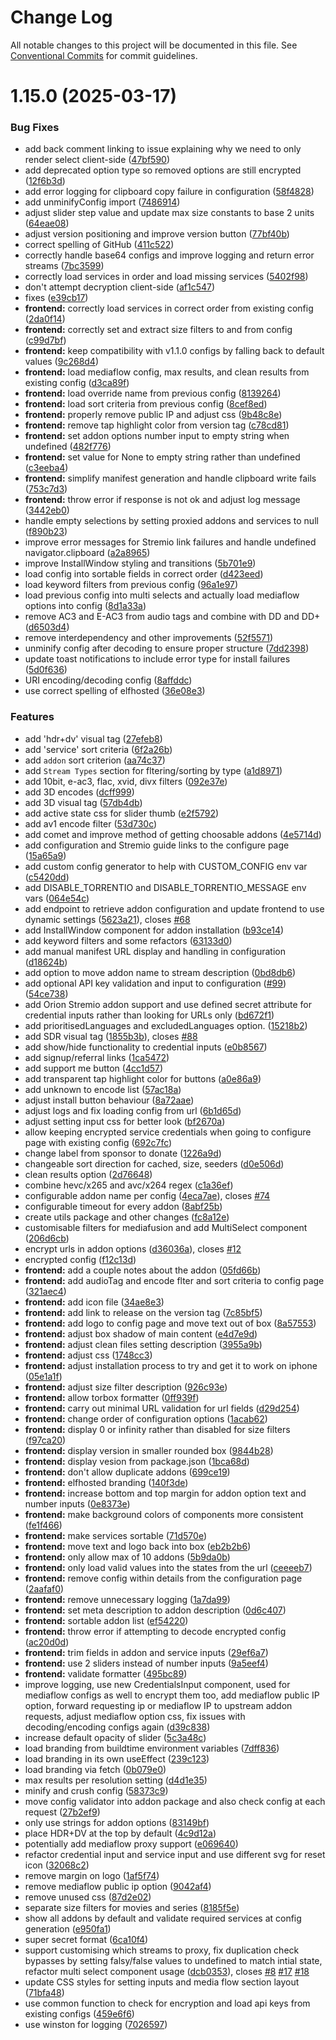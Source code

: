 # Change Log

All notable changes to this project will be documented in this file.
See [Conventional Commits](https://conventionalcommits.org) for commit guidelines.

# 1.15.0 (2025-03-17)


### Bug Fixes

* add back comment linking to issue explaining why we need to only render select client-side ([47bf590](https://github.com/raiyn27/AIOStreams/commit/47bf590bf949c6951604d78a0771c5bc5346f1ab))
* add deprecated option type so removed options are still encrypted ([12f6b3d](https://github.com/raiyn27/AIOStreams/commit/12f6b3d59b4923676d0f6c97d2febf8ed51ce320))
* add error logging for clipboard copy failure in configuration ([58f4828](https://github.com/raiyn27/AIOStreams/commit/58f48280657ddbbb5fdf46f266cd95efab8c5979))
* add unminifyConfig import ([7486914](https://github.com/raiyn27/AIOStreams/commit/74869140ae20a88fd9646300278083d58d04cc11))
* adjust slider step value and update max size constants to base 2 units ([64eae08](https://github.com/raiyn27/AIOStreams/commit/64eae08815c300047d46c92a8d3c99a98735811c))
* adjust version positioning and improve version button ([77bf40b](https://github.com/raiyn27/AIOStreams/commit/77bf40b40fc83a6b2003f8093f5ce5889a7a9fa4))
* correct spelling of GitHub ([411c522](https://github.com/raiyn27/AIOStreams/commit/411c5225504fbc76a753fc775f402152cb2d4aa7))
* correctly handle base64 configs and improve logging and return error streams ([7bc3599](https://github.com/raiyn27/AIOStreams/commit/7bc35995e6ca5e231d231137ce629867a2843da4))
* correctly load services in order and load missing services ([5402f98](https://github.com/raiyn27/AIOStreams/commit/5402f98d8fba489c6e066cb86d30800e972a4baa))
* don't attempt decryption client-side ([af1c547](https://github.com/raiyn27/AIOStreams/commit/af1c547027d5065fe580f24c29c7dcada17b4f4c))
* fixes ([e39cb17](https://github.com/raiyn27/AIOStreams/commit/e39cb17e26d298528e93fce551c19e23c547cd44))
* **frontend:** correctly load services in correct order from existing config ([2da0f14](https://github.com/raiyn27/AIOStreams/commit/2da0f1445053eeda3397f0f8023fa0f17d56f2c8))
* **frontend:** correctly set and extract size filters to and from config ([c99d7bf](https://github.com/raiyn27/AIOStreams/commit/c99d7bf4c708cd20050e3fbedec87774aba90522))
* **frontend:** keep compatibility with v1.1.0 configs by falling back to default values ([9c268d4](https://github.com/raiyn27/AIOStreams/commit/9c268d40f7e7b225ebcc7a6a3fd206046134bf01))
* **frontend:** load mediaflow config, max results, and clean results from existing config ([d3ca89f](https://github.com/raiyn27/AIOStreams/commit/d3ca89fce16325584ae498479b75150b24603351))
* **frontend:** load override name from previous config ([8139264](https://github.com/raiyn27/AIOStreams/commit/81392645192cf0ae718af7c37a2c4f8a471868f5))
* **frontend:** load sort criteria from previous config ([8cef8ed](https://github.com/raiyn27/AIOStreams/commit/8cef8edeca3125ad5f4158085f5c8ec34a87bead))
* **frontend:** properly remove public IP and adjust css ([9b48c8e](https://github.com/raiyn27/AIOStreams/commit/9b48c8e164289084b40a23ba6f08eaf1aa618f8a))
* **frontend:** remove tap highlight color from version tag ([c78cd81](https://github.com/raiyn27/AIOStreams/commit/c78cd816bdc7a9ae38e12178181e4b63d66c98db))
* **frontend:** set addon options number input to empty string when undefined ([482f776](https://github.com/raiyn27/AIOStreams/commit/482f7765036bdafa7dd229873b51e545bdf5039e))
* **frontend:** set value for None to empty string rather than undefined ([c3eeba4](https://github.com/raiyn27/AIOStreams/commit/c3eeba449f55282919be2273d04020d41b05be86))
* **frontend:** simplify manifest generation and handle clipboard write fails ([753c7d3](https://github.com/raiyn27/AIOStreams/commit/753c7d3b9cfa5c85a613d6ec9b6623c07636d8bc))
* **frontend:** throw error if response is not ok and adjust log message ([3442eb0](https://github.com/raiyn27/AIOStreams/commit/3442eb01a38aa16119efaf09268e6feb9d5a8c35))
* handle empty selections by setting proxied addons and services to null ([f890b23](https://github.com/raiyn27/AIOStreams/commit/f890b234c2ee8fb03343a44a5a80b2fbae9dbe99))
* improve error messages for Stremio link failures and handle undefined navigator.clipboard ([a2a8965](https://github.com/raiyn27/AIOStreams/commit/a2a8965696b7dd7d92f4414be3a420a3e27969e2))
* improve InstallWindow styling and transitions ([5b701e9](https://github.com/raiyn27/AIOStreams/commit/5b701e9324e9828fa1eceb6bd0c43fa86bfc2306))
* load config into sortable fields in correct order ([d423eed](https://github.com/raiyn27/AIOStreams/commit/d423eed60ef812258df139d35f8480c3dbae2ad6))
* load keyword filters from previous config ([96a1e97](https://github.com/raiyn27/AIOStreams/commit/96a1e97f5c137d8dfe4cc2f89859a20150e3db94))
* load previous config into multi selects and actually load mediaflow options into config ([8d1a33a](https://github.com/raiyn27/AIOStreams/commit/8d1a33aead123a7ec2358a6b07e8f14c796312bc))
* remove AC3 and E-AC3 from audio tags and combine with DD and DD+ ([d6503d4](https://github.com/raiyn27/AIOStreams/commit/d6503d428388e169e4ff8b77981a1df0abbc8c29))
* remove interdependency and other improvements ([52f5571](https://github.com/raiyn27/AIOStreams/commit/52f5571eb4f9b7016a5f6bb65c3da23a53c0ec52))
* unminify config after decoding to ensure proper structure ([7dd2398](https://github.com/raiyn27/AIOStreams/commit/7dd2398417e5361fccf0cf96b55458dc900c05ce))
* update toast notifications to include error type for install failures ([5d0f636](https://github.com/raiyn27/AIOStreams/commit/5d0f6360b589a0ea87a5a20d5c3570da2c4440f3))
* URI encoding/decoding config ([8affddc](https://github.com/raiyn27/AIOStreams/commit/8affddc1415fe5f34da27672aa8bd1120d27f6c1))
* use correct spelling of elfhosted ([36e08e3](https://github.com/raiyn27/AIOStreams/commit/36e08e3d5f579e7ab82e7164b85ebe195ec6894b))


### Features

* add 'hdr+dv' visual tag ([27efeb8](https://github.com/raiyn27/AIOStreams/commit/27efeb885b8122fc3a9ce0887d552261aa676886))
* add 'service' sort criteria ([6f2a26b](https://github.com/raiyn27/AIOStreams/commit/6f2a26b0e8eef45397d80f6390d50f200ad75096))
* add `addon` sort criterion ([aa74c37](https://github.com/raiyn27/AIOStreams/commit/aa74c370a2c9c86e641ea6cd77ce538c324e64ae))
* add `Stream Types` section for fltering/sorting by type ([a1d8971](https://github.com/raiyn27/AIOStreams/commit/a1d897191e88f30f3afdc067aa68b7e9e588ae2d))
* add 10bit, e-ac3, flac, xvid, divx filters ([092e37e](https://github.com/raiyn27/AIOStreams/commit/092e37e388778263c8c6baa07d2c81bb3321e797))
* add 3D encodes ([dcff999](https://github.com/raiyn27/AIOStreams/commit/dcff99931a2515619a96ea3d8031baf5050d3add))
* add 3D visual tag ([57db4db](https://github.com/raiyn27/AIOStreams/commit/57db4dbb21ce2442431aa5748d9a572169eb63dd))
* add active state css for slider thumb ([e2f5792](https://github.com/raiyn27/AIOStreams/commit/e2f5792dc9d7903f07977f83b605f2eae8fc192a))
* add av1 encode filter ([53d730c](https://github.com/raiyn27/AIOStreams/commit/53d730cf16be40b0af36e933c87b7bcecc794e63))
* add comet and improve method of getting choosable addons ([4e5714d](https://github.com/raiyn27/AIOStreams/commit/4e5714db4465aec50aef4afca7d18965032dc324))
* add configuration and Stremio guide links to the configure page ([15a65a9](https://github.com/raiyn27/AIOStreams/commit/15a65a9538e080074f82c3caba4ce038c2347ba7))
* add custom config generator to help with CUSTOM_CONFIG env var ([c5420dd](https://github.com/raiyn27/AIOStreams/commit/c5420dd899e0742ce7cc34ddca22496d52942f10))
* add DISABLE_TORRENTIO and DISABLE_TORRENTIO_MESSAGE env vars ([064e54c](https://github.com/raiyn27/AIOStreams/commit/064e54c7ff028fbdf130fbab5d74f9e044c233d8))
* add endpoint to retrieve addon configuration and update frontend to use dynamic settings ([5623a21](https://github.com/raiyn27/AIOStreams/commit/5623a21a006474a8dc10bb1d7a47984f216e7b17)), closes [#68](https://github.com/raiyn27/AIOStreams/issues/68)
* add InstallWindow component for addon installation ([b93ce14](https://github.com/raiyn27/AIOStreams/commit/b93ce14214f6e906d0bc55c55a3b89bae1b9b434))
* add keyword filters and some refactors ([63133d0](https://github.com/raiyn27/AIOStreams/commit/63133d00c1b8ea72438ba0af5b9e3e96831cc92a))
* add manual manifest URL display and handling in configuration ([d18624b](https://github.com/raiyn27/AIOStreams/commit/d18624be7b0f8b5497ce2b07e287a1b89701695d))
* add option to move addon name to stream description ([0bd8db6](https://github.com/raiyn27/AIOStreams/commit/0bd8db6cfcf462de4ac86d1983d111931d1eec0e))
* add optional API key validation and input to configuration ([#99](https://github.com/raiyn27/AIOStreams/issues/99)) ([54ce738](https://github.com/raiyn27/AIOStreams/commit/54ce73814b5d26ed5151bb97baa412ee51055afd))
* add Orion Stremio addon support and use defined secret attribute for credential inputs rather than looking for URLs only ([bd672f1](https://github.com/raiyn27/AIOStreams/commit/bd672f13e5ede511c00d437ea2f9385087249848))
* add prioritisedLanguages and excludedLanguages option. ([15218b2](https://github.com/raiyn27/AIOStreams/commit/15218b2f3f172eaae449609ef6c758cebd7b5630))
* add SDR visual tag ([1855b3b](https://github.com/raiyn27/AIOStreams/commit/1855b3bf94e342f566ef813e16e5f213e0ccadb9)), closes [#88](https://github.com/raiyn27/AIOStreams/issues/88)
* add show/hide functionality to credential inputs ([e0b8567](https://github.com/raiyn27/AIOStreams/commit/e0b8567ac3ad76e236035f9dbaf7be9d4d987f46))
* add signup/referral links ([1ca5472](https://github.com/raiyn27/AIOStreams/commit/1ca547296a793fe8bc82a0b5ec42e242f14ba995))
* add support me button ([4cc1d57](https://github.com/raiyn27/AIOStreams/commit/4cc1d571ae7aacfafec7bf359eaa6fef5c5714f5))
* add transparent tap highlight color for buttons ([a0e86a9](https://github.com/raiyn27/AIOStreams/commit/a0e86a9a5be7e75f598e439f97d5b570192a4f27))
* add unknown to encode list ([57ac18a](https://github.com/raiyn27/AIOStreams/commit/57ac18a8920349ebd723d9237c41bb7db343cead))
* adjust install button behaviour ([8a72aae](https://github.com/raiyn27/AIOStreams/commit/8a72aaebc6ec9739f68ca0e304185f640f89edf0))
* adjust logs and fix loading config from url ([6b1d65d](https://github.com/raiyn27/AIOStreams/commit/6b1d65dc43a18e0ca2883fb963d0cafcecad2fa1))
* adjust setting input css for better look ([bf2670a](https://github.com/raiyn27/AIOStreams/commit/bf2670a0e09b9689c453b9c68eb9b260285b63c7))
* allow keeping encrypted service credentials when going to configure page with existing config ([692c7fc](https://github.com/raiyn27/AIOStreams/commit/692c7fc7c505a14f07574e9d6e421d4bd1f69caf))
* change label from sponsor to donate ([1226a9d](https://github.com/raiyn27/AIOStreams/commit/1226a9d4f59da5fdfad03881e009afa6a6b5878b))
* changeable sort direction for cached, size, seeders ([d0e506d](https://github.com/raiyn27/AIOStreams/commit/d0e506deb36451c306980a72c202c1e1ab9b7b31))
* clean results option ([2d76648](https://github.com/raiyn27/AIOStreams/commit/2d76648706321707652ea37d509ee623343ab7bb))
* combine hevc/x265 and avc/x264 regex ([c1a36ef](https://github.com/raiyn27/AIOStreams/commit/c1a36ef8d3bb918a711513dca6bc1b35101bfcfc))
* configurable addon name per config ([4eca7ae](https://github.com/raiyn27/AIOStreams/commit/4eca7ae68d6f8b679040c93bb37ff2abb77fd29b)), closes [#74](https://github.com/raiyn27/AIOStreams/issues/74)
* configurable timeout for every addon ([8abf25b](https://github.com/raiyn27/AIOStreams/commit/8abf25b8e8217fbfe586165eaede9ebbc0035088))
* create utils package and other changes ([fc8a12e](https://github.com/raiyn27/AIOStreams/commit/fc8a12e792416068de9a2e99bc87d9f767e9e366))
* customisable filters for mediafusion and add MultiSelect component ([206d6cb](https://github.com/raiyn27/AIOStreams/commit/206d6cbc5c4cec9ac351c36d42602211a0bd0d2d))
* encrypt urls in addon options ([d36036a](https://github.com/raiyn27/AIOStreams/commit/d36036acd09a004c0ebf54f0c01920af4757baea)), closes [#12](https://github.com/raiyn27/AIOStreams/issues/12)
* encrypted config ([f12c13d](https://github.com/raiyn27/AIOStreams/commit/f12c13d0fdad718d0932151a0ba4b94ef964e9ca))
* **frontend:** add a couple notes about the addon ([05fd66b](https://github.com/raiyn27/AIOStreams/commit/05fd66bd2d68d0cb75ef5e77d3b7ac0c6130e6ca))
* **frontend:** add audioTag and encode flter and sort criteria to config page ([321aec4](https://github.com/raiyn27/AIOStreams/commit/321aec4e73e8cf9437c8279e5b4077eca38217b2))
* **frontend:** add icon file ([34ae8e3](https://github.com/raiyn27/AIOStreams/commit/34ae8e3e4caca6ada7a868275363d68bdee8460a))
* **frontend:** add link to release on the version tag ([7c85bf5](https://github.com/raiyn27/AIOStreams/commit/7c85bf5d8ec5a61f96ce7a4777f6027d76ce9ae1))
* **frontend:** add logo to config page and move text out of box ([8a57553](https://github.com/raiyn27/AIOStreams/commit/8a575537949740647c4014f252dca596dafaa0a6))
* **frontend:** adjust box shadow of main content ([e4d7e9d](https://github.com/raiyn27/AIOStreams/commit/e4d7e9d4bf64907d102fca08b8399547dd2c3847))
* **frontend:** adjust clean files setting description ([3955a9b](https://github.com/raiyn27/AIOStreams/commit/3955a9b8a37b1286409c4611b848489a0e87217a))
* **frontend:** adjust css ([1748cc3](https://github.com/raiyn27/AIOStreams/commit/1748cc39374752f3bb9a6f452738accd90431c7d))
* **frontend:** adjust installation process to try and get it to work on iphone ([05e1a1f](https://github.com/raiyn27/AIOStreams/commit/05e1a1f4ebde41748c5c7873305e3193dddf7523))
* **frontend:** adjust size filter description ([926c93e](https://github.com/raiyn27/AIOStreams/commit/926c93e13740b862968653acc671e808d541012d))
* **frontend:** allow torbox formatter ([0ff939f](https://github.com/raiyn27/AIOStreams/commit/0ff939fe86472e6c833b9b7b4e80f1659c2874c3))
* **frontend:** carry out minimal URL validation for url fields ([d29d254](https://github.com/raiyn27/AIOStreams/commit/d29d254daf32f2a4f5e7df3ddb9bac4bc66f1c80))
* **frontend:** change order of configuration options ([1acab62](https://github.com/raiyn27/AIOStreams/commit/1acab62fb6ffe855660210e1ceafd71c54d2c95c))
* **frontend:** display 0 or infinity rather than disabled for size filters ([f97ca20](https://github.com/raiyn27/AIOStreams/commit/f97ca20c218b01f33d9b0854daeb1b71fc96abed))
* **frontend:** display version in smaller rounded box ([9844b28](https://github.com/raiyn27/AIOStreams/commit/9844b2804d5bd95998aa7500b2764396788e380b))
* **frontend:** display vesion from package.json ([1bca68d](https://github.com/raiyn27/AIOStreams/commit/1bca68d235dee08963e93d60383cc6199da85ae2))
* **frontend:** don't allow duplicate addons ([699ce19](https://github.com/raiyn27/AIOStreams/commit/699ce194b93ebfd52ce7dbb239bf46877aaae857))
* **frontend:** elfhosted branding ([140f3de](https://github.com/raiyn27/AIOStreams/commit/140f3de85167361e66fbc263a0bbe3acc3991bbe))
* **frontend:** increase bottom and top margin for addon option text and number inputs ([0e8373e](https://github.com/raiyn27/AIOStreams/commit/0e8373e4a9f201615fd8e1fa52ed7e6fbca2282a))
* **frontend:** make background colors of components more consistent ([fe1f466](https://github.com/raiyn27/AIOStreams/commit/fe1f46630d71cb6ff4c5f4e9de3b8bd64f86ec45))
* **frontend:** make services sortable ([71d570e](https://github.com/raiyn27/AIOStreams/commit/71d570e14ebb02b9287c534a054a835a3eeaa4df))
* **frontend:** move text and logo back into box ([eb2b2b6](https://github.com/raiyn27/AIOStreams/commit/eb2b2b64059b6ac7244c6e0e2867fe9ce02ed201))
* **frontend:** only allow max of 10 addons ([5b9da0b](https://github.com/raiyn27/AIOStreams/commit/5b9da0b9252620e204b7d81276dada63882a5fef))
* **frontend:** only load valid values into the states from the url ([ceeeeb7](https://github.com/raiyn27/AIOStreams/commit/ceeeeb70f6fd2ac09aed5bc7d544df54aeb96735))
* **frontend:** remove config within details from the configuration page ([2aafaf0](https://github.com/raiyn27/AIOStreams/commit/2aafaf041328aded409a06cfe7f084634e7241b4))
* **frontend:** remove unnecessary logging ([1a7da99](https://github.com/raiyn27/AIOStreams/commit/1a7da99872c1ddec0b3abf554e74c09ca058553e))
* **frontend:** set meta description to addon description ([0d6c407](https://github.com/raiyn27/AIOStreams/commit/0d6c407ce5b4891ce41e43d904ced614f280d77c))
* **frontend:** sortable addon list ([ef54220](https://github.com/raiyn27/AIOStreams/commit/ef54220708a23547ae60936f7e2b790fc84ebdc4))
* **frontend:** throw error if attempting to decode encrypted config ([ac20d0d](https://github.com/raiyn27/AIOStreams/commit/ac20d0d98dd9618c632f1baf3c0a503300388254))
* **frontend:** trim fields in addon and service inputs ([29ef6a7](https://github.com/raiyn27/AIOStreams/commit/29ef6a738ae6ac05390169ce5406fa98799b1e7a))
* **frontend:** use 2 sliders instead of number inputs ([9a5eef4](https://github.com/raiyn27/AIOStreams/commit/9a5eef419128e970a4bca2aa0478628316e745bd))
* **frontend:** validate formatter ([495bc89](https://github.com/raiyn27/AIOStreams/commit/495bc894f38c804a288ad75b4f356147d9708ed6))
* improve logging, use new CredentialsInput component, used for mediaflow configs as well to encrypt them too, add mediaflow public IP option, forward requesting ip or mediaflow IP to upstream addon requests, adjust mediaflow option css, fix issues with decoding/encoding configs again ([d39c838](https://github.com/raiyn27/AIOStreams/commit/d39c83853ead3e88659a45a96443c1210054faef))
* increase default opacity of slider ([5c3a48c](https://github.com/raiyn27/AIOStreams/commit/5c3a48ce030943d00bf6b3a115701a069948cd2b))
* load branding from buildtime environment variables ([7dff836](https://github.com/raiyn27/AIOStreams/commit/7dff83645affa450a33ad56fda90cc6dd7759a2b))
* load branding in its own useEffect ([239c123](https://github.com/raiyn27/AIOStreams/commit/239c1235e7aeb71894b65c52f4734bde3efd2e16))
* load branding via fetch ([0b079e0](https://github.com/raiyn27/AIOStreams/commit/0b079e0d080cdf0e7edeb37a62a6b6449c14ec45))
* max results per resolution setting ([d4d1e35](https://github.com/raiyn27/AIOStreams/commit/d4d1e352e33ed4b9a51f829b506d8254d5d286b2))
* minify and crush config ([58373c9](https://github.com/raiyn27/AIOStreams/commit/58373c9a864e61d55c93379b38198e74557e4c18))
* move config validator into addon package and also check config at each request ([27b2ef9](https://github.com/raiyn27/AIOStreams/commit/27b2ef9bd6a1f6ad4bc3c8aadf1bcd205057ea43))
* only use strings for addon options ([83149bf](https://github.com/raiyn27/AIOStreams/commit/83149bfec64fbab37280d273dc9b3825cfbe2ee4))
* place HDR+DV at the top by default ([4c9d12a](https://github.com/raiyn27/AIOStreams/commit/4c9d12a107b6e936301b90c0c991e9d7750b501c))
* potentially add mediaflow proxy support ([e069640](https://github.com/raiyn27/AIOStreams/commit/e06964039a0d67bd9e219dbd84a0784790be0ffa))
* refactor credential input and service input and use different svg for reset icon ([32068c2](https://github.com/raiyn27/AIOStreams/commit/32068c2df20e1fa40ae26de5c02a39826d9fde17))
* remove margin on logo ([1af5f74](https://github.com/raiyn27/AIOStreams/commit/1af5f745c9ad524e333a29b9a2b11aabd5a5e999))
* remove mediaflow public ip option ([9042af4](https://github.com/raiyn27/AIOStreams/commit/9042af4c8f690a2e5b0e3c178fd2e29a7bb5fe01))
* remove unused css ([87d2e02](https://github.com/raiyn27/AIOStreams/commit/87d2e0204684eb0c7220d6b15543a50608168b35))
* separate size filters for movies and series ([8185f5e](https://github.com/raiyn27/AIOStreams/commit/8185f5e95b4da458f1d8f1b5821a59274e29b8be))
* show all addons by default and validate required services at config generation ([e950fa1](https://github.com/raiyn27/AIOStreams/commit/e950fa1c09426694027e1b9b480cdc5c10b54a10))
* super secret format ([6ca10f4](https://github.com/raiyn27/AIOStreams/commit/6ca10f4d8799890775f451a379e3f8ebe7dcf707))
* support customising which streams to proxy, fix duplication check bypasses by setting falsy/false values to undefined to match intial state, refactor multi select component usage ([dcb0353](https://github.com/raiyn27/AIOStreams/commit/dcb0353f926cd2e72e5cd0d3e823d8436a4064ef)), closes [#8](https://github.com/raiyn27/AIOStreams/issues/8) [#17](https://github.com/raiyn27/AIOStreams/issues/17) [#18](https://github.com/raiyn27/AIOStreams/issues/18)
* update CSS styles for setting inputs and media flow section layout ([71bfa48](https://github.com/raiyn27/AIOStreams/commit/71bfa48a5fb62771495b4b0b9653de58c4a1898c))
* use common function to check for encryption and load api keys from existing configs ([459e6f6](https://github.com/raiyn27/AIOStreams/commit/459e6f67a07b4faeb6c11c86d020e4e1c710f89b))
* use winston for logging ([7026597](https://github.com/raiyn27/AIOStreams/commit/70265971f910c5304b146005784ae17171b1c1be))
